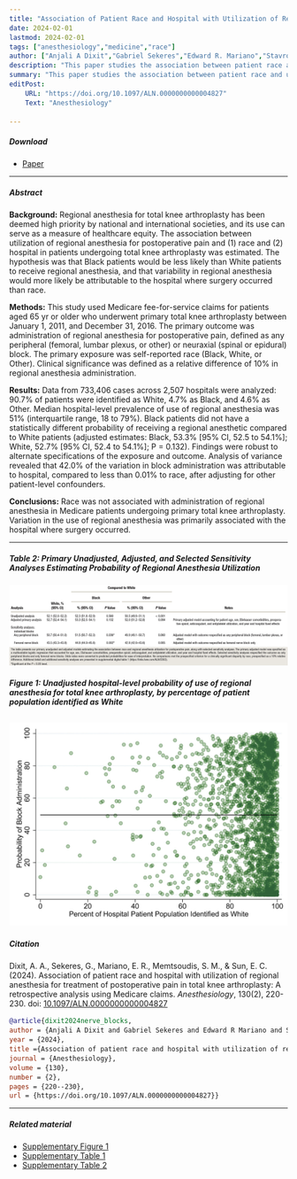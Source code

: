 ```yaml
---
title: "Association of Patient Race and Hospital with Utilization of Regional Anesthesia for Treatment of Postoperative Pain in Total Knee Arthroplasty: A Retrospective Analysis Using Medicare Claims" 
date: 2024-02-01
lastmod: 2024-02-01
tags: ["anesthesiology","medicine","race"]
author: ["Anjali A Dixit","Gabriel Sekeres","Edward R. Mariano","Stavros M. Memtsoudis","Eric C. Sun"]
description: "This paper studies the association between patient race and use of regional nerve blocks. Published in *Anesthesiology*, 2024." 
summary: "This paper studies the association between patient race and use of regional nerve blocks in total knee arthroplasty." 
editPost:
    URL: "https://doi.org/10.1097/ALN.0000000000004827"
    Text: "Anesthesiology"

---
```


##### Download

+ [Paper](gsekeres_tka_paper.pdf)

---

##### Abstract

<strong>Background:</strong> Regional anesthesia for total knee arthroplasty has been deemed high priority by national and international societies, and its use can serve as a measure of healthcare equity. The association between utilization of regional anesthesia for postoperative pain and (1) race and (2) hospital in patients undergoing total knee arthroplasty was estimated. The hypothesis was that Black patients would be less likely than White patients to receive regional anesthesia, and that variability in regional anesthesia would more likely be attributable to the hospital where surgery occurred than race.

<strong>Methods:</strong> This study used Medicare fee-for-service claims for patients aged 65 yr or older who underwent primary total knee arthroplasty between January 1, 2011, and December 31, 2016. The primary outcome was administration of regional anesthesia for postoperative pain, defined as any peripheral (femoral, lumbar plexus, or other) or neuraxial (spinal or epidural) block. The primary exposure was self-reported race (Black, White, or Other). Clinical significance was defined as a relative difference of 10% in regional anesthesia administration.

<strong>Results:</strong> Data from 733,406 cases across 2,507 hospitals were analyzed: 90.7% of patients were identified as White, 4.7% as Black, and 4.6% as Other. Median hospital-level prevalence of use of regional anesthesia was 51% (interquartile range, 18 to 79%). Black patients did not have a statistically different probability of receiving a regional anesthetic compared to White patients (adjusted estimates: Black, 53.3% [95% CI, 52.5 to 54.1%]; White, 52.7% [95% CI, 52.4 to 54.1%]; P = 0.132). Findings were robust to alternate specifications of the exposure and outcome. Analysis of variance revealed that 42.0% of the variation in block administration was attributable to hospital, compared to less than 0.01% to race, after adjusting for other patient-level confounders.

<strong>Conclusions:</strong> Race was not associated with administration of regional anesthesia in Medicare patients undergoing primary total knee arthroplasty. Variation in the use of regional anesthesia was primarily associated with the hospital where surgery occurred.

---

##### Table 2: Primary Unadjusted, Adjusted, and Selected Sensitivity Analyses Estimating Probability of Regional Anesthesia Utilization

![](table2.png)

##### Figure 1: Unadjusted hospital-level probability of use of regional anesthesia for total knee arthroplasty, by percentage of patient population identified as White

![](figure1.png)
---

##### Citation

Dixit, A. A., Sekeres, G., Mariano, E. R., Memtsoudis, S. M., & Sun, E. C. (2024). Association of patient race and hospital with utilization of regional anesthesia for treatment of postoperative pain in total knee arthroplasty: A retrospective analysis using Medicare claims. *Anesthesiology*, 130(2), 220-230. doi: [10.1097/ALN.0000000000004827](https://doi.org/10.1097/ALN.0000000000004827)

```BibTeX
@article{dixit2024nerve_blocks,
author = {Anjali A Dixit and Gabriel Sekeres and Edward R Mariano and Stavros M Memtsoudis and Eric C Sun},
year = {2024},
title ={Association of patient race and hospital with utilization of regional anesthesia for treatment of postoperative pain in total knee arthroplasty: A retrospective analysis using Medicare claims},
journal = {Anesthesiology},
volume = {130},
number = {2},
pages = {220--230},
url = {https://doi.org/10.1097/ALN.0000000000004827}}
```

---

##### Related material

+ [Supplementary Figure 1](https://cdn-links.lww.com/permalink/aln/d/aln_2023_10_30_dixit_aln-d-23-00187_sdc1.pdf)
+ [Supplementary Table 1](https://cdn-links.lww.com/permalink/aln/d/aln_2023_10_30_dixit_aln-d-23-00187_sdc2.pdf)
+ [Supplementary Table 2](https://cdn-links.lww.com/permalink/aln/d/aln_2023_10_30_dixit_aln-d-23-00187_sdc3.pdf)
